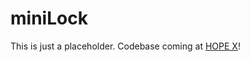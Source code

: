 miniLock
========

This is just a placeholder. Codebase coming at [HOPE X](http://x.hope.net/schedule.html#usablecryp)!
